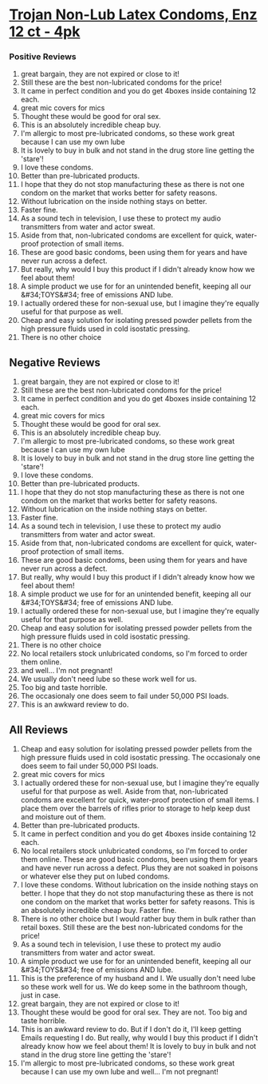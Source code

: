 # [Trojan Non-Lub Latex Condoms, Enz 12 ct - 4pk](https://products.checkmycream.com/products/Trojan-Non-Lub-Latex-Condoms-Enz-12-ct-4pk.html)

### Positive Reviews

<ol>
      <li>great bargain, they are not expired or close to it!</li>
      <li>Still these are the best non-lubricated condoms for the price!</li>
      <li>It came in perfect condition and you do get 4boxes inside containing 12 each.</li>
      <li>great mic covers for mics</li>
      <li>Thought these would be good for oral sex.</li>
      <li>This is an absolutely incredible cheap buy.</li>
      <li>I&#x27;m allergic to most pre-lubricated condoms, so these work great because I can use my own lube</li>
      <li>It is lovely to buy in bulk and not stand in the drug store line getting the &#x27;stare&#x27;!</li>
      <li>I love these condoms.</li>
      <li>Better than pre-lubricated products.</li>
      <li>I hope that they do not stop manufacturing these as there is not one condom on the market that works better for safety reasons.</li>
      <li>Without lubrication on the inside nothing stays on better.</li>
      <li>Faster fine.</li>
      <li>As a sound tech in television, I use these to protect my audio transmitters from water and actor sweat.</li>
      <li>Aside from that, non-lubricated condoms are excellent for quick, water-proof protection of small items.</li>
      <li>These are good basic condoms, been using them for years and have never run across a defect.</li>
      <li>But really, why would I buy this product if I didn&#x27;t already know how we feel about them!</li>
      <li>A simple product  we use for for an unintended benefit, keeping all our &amp;#34;TOYS&amp;#34; free of emissions AND lube.</li>
      <li>I actually ordered these for non-sexual use, but I imagine they&#x27;re equally useful for that purpose as well.</li>
      <li>Cheap and easy solution for isolating pressed powder pellets from the high pressure fluids used in cold isostatic pressing.</li>
      <li>There is no other choice</li>
</ol>


<h2>Negative Reviews</h2>
<ol>
<li> great bargain, they are not expired or close to it!</li>
<li> Still these are the best non-lubricated condoms for the price!</li>
<li> It came in perfect condition and you do get 4boxes inside containing 12 each.</li>
<li> great mic covers for mics</li>
<li> Thought these would be good for oral sex.</li>
<li> This is an absolutely incredible cheap buy.</li>
<li> I&#x27;m allergic to most pre-lubricated condoms, so these work great because I can use my own lube</li>
<li> It is lovely to buy in bulk and not stand in the drug store line getting the &#x27;stare&#x27;!</li>
<li> I love these condoms.</li>
<li> Better than pre-lubricated products.</li>
<li> I hope that they do not stop manufacturing these as there is not one condom on the market that works better for safety reasons.</li>
<li> Without lubrication on the inside nothing stays on better.</li>
<li> Faster fine.</li>
<li> As a sound tech in television, I use these to protect my audio transmitters from water and actor sweat.</li>
<li> Aside from that, non-lubricated condoms are excellent for quick, water-proof protection of small items.</li>
<li> These are good basic condoms, been using them for years and have never run across a defect.</li>
<li> But really, why would I buy this product if I didn&#x27;t already know how we feel about them!</li>
<li> A simple product  we use for for an unintended benefit, keeping all our &amp;#34;TOYS&amp;#34; free of emissions AND lube.</li>
<li> I actually ordered these for non-sexual use, but I imagine they&#x27;re equally useful for that purpose as well.</li>
<li> Cheap and easy solution for isolating pressed powder pellets from the high pressure fluids used in cold isostatic pressing.</li>
<li> There is no other choice</li>
<li> No local retailers stock unlubricated condoms, so I&#x27;m forced to order them online.</li>
<li> and well... I&#x27;m not pregnant!</li>
<li> We usually don&#x27;t need lube so these work well for us.</li>
<li> Too big and taste horrible.</li>
<li> The occasionaly one does seem to fail under 50,000 PSI loads.</li>
<li> This is an awkward review to do.</li>
</ol>

<h2>All Reviews</h2>

<ol>
    <li> Cheap and easy solution for isolating pressed powder pellets from the high pressure fluids used in cold isostatic pressing. The occasionaly one does seem to fail under 50,000 PSI loads.</li>
    <li> great mic covers for mics</li>
    <li> I actually ordered these for non-sexual use, but I imagine they&#x27;re equally useful for that purpose as well. Aside from that, non-lubricated condoms are excellent for quick, water-proof protection of small items. I place them over the barrels of rifles prior to storage to help keep dust and moisture out of them.</li>
    <li> Better than pre-lubricated products.</li>
    <li> It came in perfect condition and you do get 4boxes inside containing 12 each.</li>
    <li> No local retailers stock unlubricated condoms, so I&#x27;m forced to order them online. These are good basic condoms, been using them for years and have never run across a defect. Plus they are not soaked in poisons or whatever else they put on lubed condoms.</li>
    <li> I love these condoms. Without lubrication on the inside nothing stays on better. I hope that they do not stop manufacturing these as there is not one condom on the market that works better for safety reasons. This is an absolutely incredible cheap buy. Faster fine.</li>
    <li> There is no other choice but I would rather buy them in bulk rather than retail boxes. Still these are the best non-lubricated condoms for the price!</li>
    <li> As a sound tech in television, I use these to protect my audio transmitters from water and actor sweat.</li>
    <li> A simple product  we use for for an unintended benefit, keeping all our &amp;#34;TOYS&amp;#34; free of emissions AND lube.</li>
    <li> This is the preference of my husband and I. We usually don&#x27;t need lube so these work well for us. We do keep some in the bathroom though, just in case.</li>
    <li> great bargain, they are not expired or close to it!</li>
    <li> Thought these would be good for oral sex. They are not. Too big and taste horrible.</li>
    <li> This is an awkward review to do. But if I don&#x27;t do it, I&#x27;ll keep getting Emails requesting I do. But really, why would I buy this product if I didn&#x27;t already know how we feel about them! It is lovely to buy in bulk and not stand in the drug store line getting the &#x27;stare&#x27;!</li>
    <li> I&#x27;m allergic to most pre-lubricated condoms, so these work great because I can use my own lube and well... I&#x27;m not pregnant!</li>
</ol>




